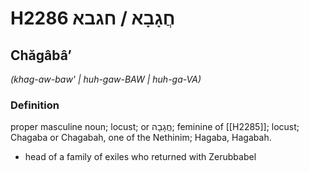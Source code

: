 # H2286 חֲגָבָא / חגבא

## Chăgâbâʼ

_(khag-aw-baw' | huh-ɡaw-BAW | huh-ɡa-VA)_

### Definition

proper masculine noun; locust; or חֲגָבָה; feminine of [[H2285]]; locust; Chagaba or Chagabah, one of the Nethinim; Hagaba, Hagabah.

- head of a family of exiles who returned with Zerubbabel
